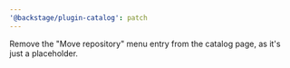 ```yaml
---
'@backstage/plugin-catalog': patch
---
```


Remove the "Move repository" menu entry from the catalog page, as it's just a placeholder.
